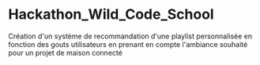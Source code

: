 # Hackathon_Wild_Code_School
Création d'un système de recommandation d'une playlist personnalisée en fonction des gouts utilisateurs en prenant en compte l'ambiance souhaité pour un projet de maison connecté
